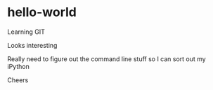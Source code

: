 # hello-world
Learning GIT

Looks interesting

Really need to figure out the command line stuff so I can sort out my iPython

Cheers
